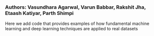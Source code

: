 ### Authors: Vasundhara Agarwal, Varun Babbar, Rakshit Jha, Etaash Katiyar, Parth Shimpi

Here we add code that provides examples of how fundamental machine learning and deep learning techniques are applied to real datasets
